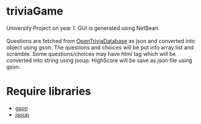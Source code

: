 # triviaGame
University Project on year 1. GUI is generated using NetBean.<br />
<br />
Questions are fetched from [OpenTriviaDatabase](https://opentdb.com/) as json and converted into object using gson. The questions and choices will be put into array list and scramble. Some questions/choices may have html tag which will be converted into string using jsoup. HighScore will be save as json file using gson.<br />

# Require libraries
- [gson](https://github.com/google/gson)
- [jsoup](https://jsoup.org/download)
